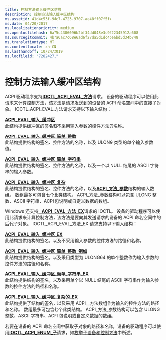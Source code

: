 ```yaml
---
title: 控制方法输入缓冲区结构
description: 控制方法输入缓冲区结构
ms.assetid: 41d4c53f-9dc7-4723-9707-ae48ff07f5f4
ms.date: 04/20/2017
ms.localizationpriority: medium
ms.openlocfilehash: 6a75c4386096b2bf34dd048e3c9322345912a608
ms.sourcegitcommit: 4b7a6ac7c68e6ad6f27da5d1dc4deabd5d34b748
ms.translationtype: MT
ms.contentlocale: zh-CN
ms.lasthandoff: 10/24/2019
ms.locfileid: "72824271"
---
```

# <a name="control-method-input-buffer-structures"></a>控制方法输入缓冲区结构


ACPI 驱动程序支持[**IOCTL\_ACPI\_EVAL\_方法**](https://docs.microsoft.com/windows-hardware/drivers/ddi/acpiioct/ni-acpiioct-ioctl_acpi_eval_method)请求。 设备的驱动程序可以使用此请求来计算控制方法，该方法是请求发送到的设备的 ACPI 命名空间中的直接子对象。 IOCTL\_ACPI\_EVAL\_方法请求支持以下输入结构：

<a href="" id="acpi-eval-input-buffer"></a>[**ACPI\_EVAL\_输入\_缓冲区**](https://docs.microsoft.com/windows-hardware/drivers/ddi/acpiioct/ns-acpiioct-_acpi_eval_input_buffer_v1)  
此结构提供缓冲区的签名和不采用输入参数的控件方法的名称。

<a href="" id="acpi-eval-input-buffer-simple-integer"></a>[**ACPI\_EVAL\_输入\_缓冲区\_简单\_整数**](https://docs.microsoft.com/windows-hardware/drivers/ddi/acpiioct/ns-acpiioct-_acpi_eval_input_buffer_simple_integer_v1)  
此结构提供结构的签名、控件方法的名称，以及 ULONG 类型的单个输入参数值。

<a href="" id="acpi-eval-input-buffer-simple-string"></a>[**ACPI\_EVAL\_输入\_缓冲区\_简单\_字符串**](https://docs.microsoft.com/windows-hardware/drivers/ddi/acpiioct/ns-acpiioct-_acpi_eval_input_buffer_simple_string_v1)  
此结构提供结构的签名、控件方法的名称，以及一个以 NULL 结尾的 ASCII 字符串的输入参数。

<a href="" id="acpi-eval-input-buffer-complex"></a>[**ACPI\_EVAL\_输入\_缓冲区\_复杂**](https://docs.microsoft.com/windows-hardware/drivers/ddi/acpiioct/ns-acpiioct-_acpi_eval_input_buffer_complex_v1)  
此结构提供结构的签名、控件方法的名称，以及[**ACPI\_方法\_参数**](https://docs.microsoft.com/windows-hardware/drivers/ddi/acpiioct/ns-acpiioct-_acpi_method_argument_v1)结构的输入数组。 数组最多可包含七个此类结构。 ACPI\_方法\_参数结构可以包含 ULONG 整数、ASCII 字符串、ACPI 包说明或自定义数据的数组。

Windows 还支持[ **\_ACPI\_EVAL\_方法\_EX**](https://docs.microsoft.com/windows-hardware/drivers/ddi/acpiioct/ni-acpiioct-ioctl_acpi_eval_method_ex)请求的 IOCTL。 设备的驱动程序可以使用此请求来计算控制方法，该方法是要向其发送请求的设备的 ACPI 命名空间中的后代子对象。 IOCTL\_ACPI\_EVAL\_方法\_EX 请求支持以下输入结构：

<a href="" id="acpi-eval-input-buffer-ex"></a>[**ACPI\_EVAL\_输入\_缓冲区\_EX**](https://docs.microsoft.com/windows-hardware/drivers/ddi/acpiioct/ns-acpiioct-_acpi_eval_input_buffer_v1_ex)  
此结构提供结构的签名，以及不采用输入参数的控件方法的路径和名称。

<a href="" id="acpi-eval-input-buffer-simple-integer-ex"></a>[**ACPI\_EVAL\_输入\_缓冲区\_简单\_整数\_例如**](https://docs.microsoft.com/windows-hardware/drivers/ddi/acpiioct/ns-acpiioct-_acpi_eval_input_buffer_simple_integer_v1_ex)  
此结构提供结构的签名，以及采用类型为 ULONG64 的单个整数作为输入参数的控件方法的路径和名称。

<a href="" id="acpi-eval-input-buffer-simple-string-ex"></a>[**ACPI\_EVAL\_输入\_缓冲区\_简单\_字符串\_EX**](https://docs.microsoft.com/windows-hardware/drivers/ddi/acpiioct/ns-acpiioct-_acpi_eval_input_buffer_simple_string_v1_ex)  
此结构提供结构的签名，以及采用单个以 NULL 结尾的 ASCII 字符串作为输入参数的控件方法的路径和名称。

<a href="" id="acpi-eval-input-buffer-complex-ex"></a>[**ACPI\_EVAL\_输入\_缓冲区\_复杂的\_EX**](https://docs.microsoft.com/windows-hardware/drivers/ddi/acpiioct/ns-acpiioct-_acpi_eval_input_buffer_complex_v1_ex)  
此结构提供了结构的签名，以及采用 ACPI\_\_方法数组作为输入的控件方法的路径和名称。 数组最多可包含七个此类结构。 ACPI\_方法\_参数结构可以包含 ULONG 整数、ASCII 字符串、ACPI 包说明或自定义数据的数组。

若要在设备的 ACPI 命名空间中获取子对象的路径和名称，设备的驱动程序可以使用[**IOCTL\_ACPI\_ENUM\_子**](https://docs.microsoft.com/windows-hardware/drivers/ddi/acpiioct/ni-acpiioct-ioctl_acpi_enum_children)请求，如[枚举子设备和控制方法](enumerating-child-devices-and-control-methods.md)中所述。
